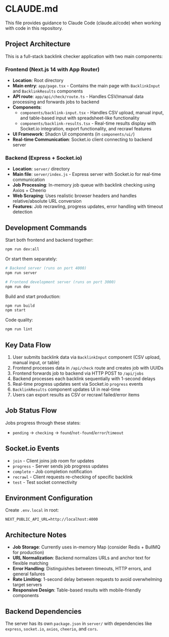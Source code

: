 # CLAUDE.md

This file provides guidance to Claude Code (claude.ai/code) when working with code in this repository.

## Project Architecture

This is a full-stack backlink checker application with two main components:

### Frontend (Next.js 14 with App Router)
- **Location**: Root directory
- **Main entry**: `app/page.tsx` - Contains the main page with `BacklinkInput` and `BacklinkResults` components
- **API route**: `app/api/check/route.ts` - Handles CSV/manual data processing and forwards jobs to backend
- **Components**: 
  - `components/backlink-input.tsx` - Handles CSV upload, manual input, and table-based input with spreadsheet-like functionality
  - `components/backlink-results.tsx` - Real-time results display with Socket.io integration, export functionality, and recrawl features
- **UI Framework**: Shadcn UI components (in `components/ui/`)
- **Real-time Communication**: Socket.io client connecting to backend server

### Backend (Express + Socket.io)
- **Location**: `server/` directory
- **Main file**: `server/index.js` - Express server with Socket.io for real-time communication
- **Job Processing**: In-memory job queue with backlink checking using Axios + Cheerio
- **Web Scraping**: Uses realistic browser headers and handles relative/absolute URL conversion
- **Features**: Job recrawling, progress updates, error handling with timeout detection

## Development Commands

Start both frontend and backend together:
```bash
npm run dev:all
```

Or start them separately:
```bash
# Backend server (runs on port 4000)
npm run server

# Frontend development server (runs on port 3000) 
npm run dev
```

Build and start production:
```bash
npm run build
npm start
```

Code quality:
```bash
npm run lint
```

## Key Data Flow

1. User submits backlink data via `BacklinkInput` component (CSV upload, manual input, or table)
2. Frontend processes data in `/api/check` route and creates job with UUIDs
3. Frontend forwards job to backend via HTTP POST to `/api/jobs`
4. Backend processes each backlink sequentially with 1-second delays
5. Real-time progress updates sent via Socket.io `progress` events
6. `BacklinkResults` component updates UI in real-time
7. Users can export results as CSV or recrawl failed/error items

## Job Status Flow

Jobs progress through these states:
- `pending` → `checking` → `found`/`not-found`/`error`/`timeout`

## Socket.io Events

- `join` - Client joins job room for updates
- `progress` - Server sends job progress updates
- `complete` - Job completion notification  
- `recrawl` - Client requests re-checking of specific backlink
- `test` - Test socket connectivity

## Environment Configuration

Create `.env.local` in root:
```
NEXT_PUBLIC_API_URL=http://localhost:4000
```

## Architecture Notes

- **Job Storage**: Currently uses in-memory Map (consider Redis + BullMQ for production)
- **URL Normalization**: Backend normalizes URLs and anchor text for flexible matching
- **Error Handling**: Distinguishes between timeouts, HTTP errors, and general failures  
- **Rate Limiting**: 1-second delay between requests to avoid overwhelming target servers
- **Responsive Design**: Table-based results with mobile-friendly components

## Backend Dependencies

The server has its own `package.json` in `server/` with dependencies like `express`, `socket.io`, `axios`, `cheerio`, and `cors`.